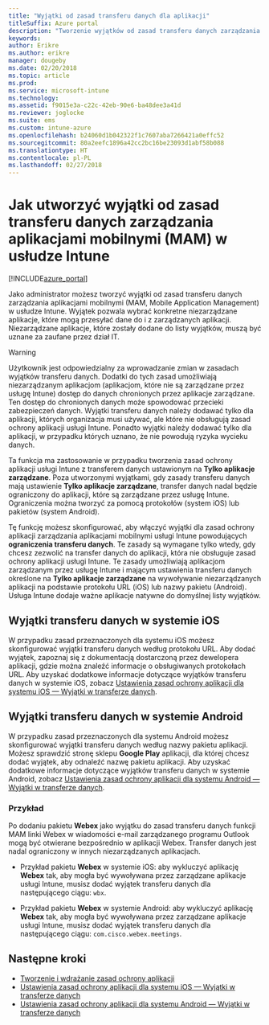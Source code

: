 ```yaml
---
title: "Wyjątki od zasad transferu danych dla aplikacji"
titleSuffix: Azure portal
description: "Tworzenie wyjątków od zasad transferu danych zarządzania aplikacjami mobilnymi (MAM, Mobile Application Management) w usłudze Intune."
keywords: 
author: Erikre
ms.author: erikre
manager: dougeby
ms.date: 02/20/2018
ms.topic: article
ms.prod: 
ms.service: microsoft-intune
ms.technology: 
ms.assetid: f9015e3a-c22c-42eb-90e6-ba48dee3a41d
ms.reviewer: joglocke
ms.suite: ems
ms.custom: intune-azure
ms.openlocfilehash: b24060d1b042322f1c7607aba7266421a0effc52
ms.sourcegitcommit: 80a2eefc1896a42cc2bc16be23093d1abf58b088
ms.translationtype: HT
ms.contentlocale: pl-PL
ms.lasthandoff: 02/27/2018
---
```

# <a name="how-to-create-exceptions-to-the-intune-mobile-application-management-mam-data-transfer-policy"></a>Jak utworzyć wyjątki od zasad transferu danych zarządzania aplikacjami mobilnymi (MAM) w usłudze Intune

[!INCLUDE[azure_portal](./includes/azure_portal.md)]

Jako administrator możesz tworzyć wyjątki od zasad transferu danych zarządzania aplikacjami mobilnymi (MAM, Mobile Application Management) w usłudze Intune. Wyjątek pozwala wybrać konkretne niezarządzane aplikacje, które mogą przesyłać dane do i z zarządzanych aplikacji. Niezarządzane aplikacje, które zostały dodane do listy wyjątków, muszą być uznane za zaufane przez dział IT. 

>[!WARNING] 
> Użytkownik jest odpowiedzialny za wprowadzanie zmian w zasadach wyjątków transferu danych. Dodatki do tych zasad umożliwiają niezarządzanym aplikacjom (aplikacjom, które nie są zarządzane przez usługę Intune) dostęp do danych chronionych przez aplikacje zarządzane. Ten dostęp do chronionych danych może spowodować przecieki zabezpieczeń danych. Wyjątki transferu danych należy dodawać tylko dla aplikacji, których organizacja musi używać, ale które nie obsługują zasad ochrony aplikacji usługi Intune. Ponadto wyjątki należy dodawać tylko dla aplikacji, w przypadku których uznano, że nie powodują ryzyka wycieku danych.

Ta funkcja ma zastosowanie w przypadku tworzenia zasad ochrony aplikacji usługi Intune z transferem danych ustawionym na **Tylko aplikacje zarządzane**. Poza utworzonymi wyjątkami, gdy zasady transferu danych mają ustawienie **Tylko aplikacje zarządzane**, transfer danych nadal będzie ograniczony do aplikacji, które są zarządzane przez usługę Intune. Ograniczenia można tworzyć za pomocą protokołów (system iOS) lub pakietów (system Android).

Tę funkcję możesz skonfigurować, aby włączyć wyjątki dla zasad ochrony aplikacji zarządzania aplikacjami mobilnymi usługi Intune powodujących **ograniczenia transferu danych**. Te zasady są wymagane tylko wtedy, gdy chcesz zezwolić na transfer danych do aplikacji, która nie obsługuje zasad ochrony aplikacji usługi Intune. Te zasady umożliwiają aplikacjom zarządzanym przez usługę Intune i mającym ustawienia transferu danych określone na **Tylko aplikacje zarządzane** na wywoływanie niezarządzanych aplikacji na podstawie protokołu URL (iOS) lub nazwy pakietu (Android). Usługa Intune dodaje ważne aplikacje natywne do domyślnej listy wyjątków. 

## <a name="ios-data-transfer-exceptions"></a>Wyjątki transferu danych w systemie iOS
W przypadku zasad przeznaczonych dla systemu iOS możesz skonfigurować wyjątki transferu danych według protokołu URL. Aby dodać wyjątek, zapoznaj się z dokumentacją dostarczoną przez dewelopera aplikacji, gdzie można znaleźć informacje o obsługiwanych protokołach URL. Aby uzyskać dodatkowe informacje dotyczące wyjątków transferu danych w systemie iOS, zobacz [Ustawienia zasad ochrony aplikacji dla systemu iOS — Wyjątki w transferze danych](app-protection-policy-settings-ios.md#data-transfer-exemptions).

## <a name="android-data-transfer-exceptions"></a>Wyjątki transferu danych w systemie Android
W przypadku zasad przeznaczonych dla systemu Android możesz skonfigurować wyjątki transferu danych według nazwy pakietu aplikacji. Możesz sprawdzić stronę sklepu **Google Play** aplikacji, dla której chcesz dodać wyjątek, aby odnaleźć nazwę pakietu aplikacji. Aby uzyskać dodatkowe informacje dotyczące wyjątków transferu danych w systemie Android, zobacz [Ustawienia zasad ochrony aplikacji dla systemu Android — Wyjątki w transferze danych](app-protection-policy-settings-android.md#data-transfer-exemptions).

### <a name="example"></a>Przykład
Po dodaniu pakietu **Webex** jako wyjątku do zasad transferu danych funkcji MAM linki Webex w wiadomości e-mail zarządzanego programu Outlook mogą być otwierane bezpośrednio w aplikacji Webex. Transfer danych jest nadal ograniczony w innych niezarządzanych aplikacjach.

- Przykład pakietu **Webex** w systemie iOS: aby wykluczyć aplikację **Webex** tak, aby mogła być wywoływana przez zarządzane aplikacje usługi Intune, musisz dodać wyjątek transferu danych dla następującego ciągu: <code>wbx</code>.

- Przykład pakietu **Webex** w systemie Android: aby wykluczyć aplikację **Webex** tak, aby mogła być wywoływana przez zarządzane aplikacje usługi Intune, musisz dodać wyjątek transferu danych dla następującego ciągu: <code>com.cisco.webex.meetings</code>. 

## <a name="next-steps"></a>Następne kroki

- [Tworzenie i wdrażanie zasad ochrony aplikacji](app-protection-policies.md)
- [Ustawienia zasad ochrony aplikacji dla systemu iOS — Wyjątki w transferze danych](app-protection-policy-settings-ios.md#data-transfer-exemptions)
- [Ustawienia zasad ochrony aplikacji dla systemu Android — Wyjątki w transferze danych](app-protection-policy-settings-android.md#data-transfer-exemptions)
